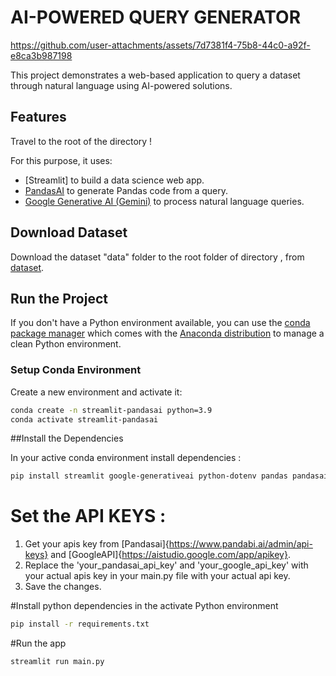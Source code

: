 # AI-POWERED QUERY GENERATOR


https://github.com/user-attachments/assets/7d7381f4-75b8-44c0-a92f-e8ca3b987198




This project demonstrates a web-based application to query a dataset through natural language using AI-powered solutions.

## Features

Travel to the root of the directory !

For this purpose, it uses:

- [Streamlit] to build a data science web app.
- [PandasAI](https://www.pandabi.ai/admin/api-keys) to generate Pandas code from a query.
- [Google Generative AI (Gemini)](https://ai.google.dev/gemini-api/docs/api-key) to process natural language queries.

## Download Dataset

Download the dataset "data" folder to the root folder of directory , from [dataset](https://github.com/Fraud-Detection-Handbook/simulated-data-transformed.git).

## Run the Project

If you don't have a Python environment available, you can use the [conda package manager](https://docs.conda.io/projects/conda/en/latest/index.html) which comes with the [Anaconda distribution](https://www.anaconda.com/download) to manage a clean Python environment.

### Setup Conda Environment

Create a new environment and activate it:

```sh
conda create -n streamlit-pandasai python=3.9
conda activate streamlit-pandasai
```

##Install the Dependencies 

In your active conda environment install dependencies : 

```sh
pip install streamlit google-generativeai python-dotenv pandas pandasai numpy faker pydantic requests pyyaml
```

# Set the API KEYS :
1) Get your apis key from [Pandasai]{https://www.pandabi.ai/admin/api-keys} and [GoogleAPI]{https://aistudio.google.com/app/apikey}.
2) Replace the 'your_pandasai_api_key' and 'your_google_api_key' with your actual apis key in your main.py file with your actual api key.
3) Save the changes.

#Install python dependencies in the activate Python environment 
```sh 
pip install -r requirements.txt
```

#Run the app
```SH
streamlit run main.py
```

